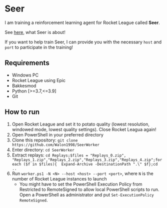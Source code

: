 # Seer

I am training a reinforcement learning agent for Rocket League called __Seer__.

See [here](https://nevillewalo.ch/assets/docs/MA_Neville_Walo_Seer_RLRL.pdf), what Seer is about!

If you want to help train Seer, I can provide you with the necessary `host` and `port` to participate in the training!

## Requirements

* Windows PC
* Rocket League using Epic
* Bakkesmod
* Python [>=3.7,<=3.9]
* Git

## How to run

1. Open Rocket League and set it to potato quality (lowest resolution, windowed mode, lowest quality settings). Close Rocket Leagua again!
2. Open PowerShell in your preferred directory
3. Clone this repository: `git clone  https://github.com/Walon1998/SeerWorker`
4. Enter directory: `cd SeerWorker`
5. Extract replays: `cd Replays;$files = "Replays_0.zip", "Replays_1.zip","Replays_2.zip","Replays_3.zip","Replays_4.zip";foreach ($f in $files){  Expand-Archive -DestinationPath ".\" $f};cd ..`
6. Run `worker.ps1 -N <N> --host <host> --port <port>`, where `N` is the number of Rocket League instances to launch
    * You might have to set the PowerShell Execution Policy from Restricted to RemoteSigned to allow local PowerShell scripts to run. Open a PowerShell as administrator and put `Set-ExecutionPolicy RemoteSigned`.